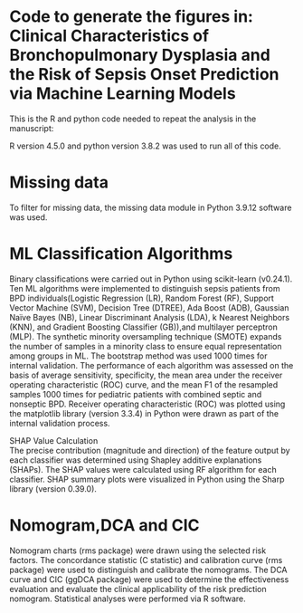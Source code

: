 # Code to generate the figures in: Clinical Characteristics of Bronchopulmonary Dysplasia and the Risk of Sepsis Onset Prediction via Machine Learning Models 

This is the R and python code needed to repeat the analysis in the manuscript:

R version 4.5.0 and python version 3.8.2 was used to run all of this code. 
# Missing data
To filter for missing data, the missing data module in Python 3.9.12 software was used.

# ML Classification Algorithms

Binary classifications were carried out in Python using scikit-learn (v0.24.1). Ten ML algorithms were implemented to distinguish sepsis patients from BPD individuals(Logistic Regression (LR), Random Forest (RF), Support Vector Machine (SVM), Decision Tree (DTREE), Ada Boost (ADB), Gaussian Naïve Bayes (NB), Linear Discriminant Analysis (LDA), k Nearest Neighbors (KNN), and Gradient Boosting Classifier (GB)),and multilayer perceptron (MLP). The synthetic minority oversampling technique (SMOTE) expands the number of samples in a minority class to ensure equal representation among groups in ML. The bootstrap method was used 1000 times for internal validation. The performance of each algorithm was assessed on the basis of average sensitivity, specificity, the mean area under the receiver operating characteristic (ROC) curve, and the mean F1 of the resampled samples 1000 times for pediatric patients with combined septic and nonseptic BPD. Receiver operating characteristic (ROC) was plotted using the matplotlib library (version 3.3.4) in Python were drawn as part of the internal validation process. 


 SHAP Value Calculation    
The precise contribution (magnitude and direction) of the feature output by each classifier was determined using Shapley additive explanations (SHAPs). The SHAP values were calculated using RF algorithm for each classifier. SHAP summary plots were visualized in Python using the Sharp library (version 0.39.0).


# Nomogram,DCA and CIC 

Nomogram charts (rms package) were drawn using the selected risk factors. The concordance statistic (C statistic) and calibration curve (rms package) were used to distinguish and calibrate the nomograms. The DCA curve and CIC (ggDCA package) were used to determine the effectiveness evaluation and evaluate the clinical applicability of the risk prediction nomogram. Statistical analyses were performed via R software.
